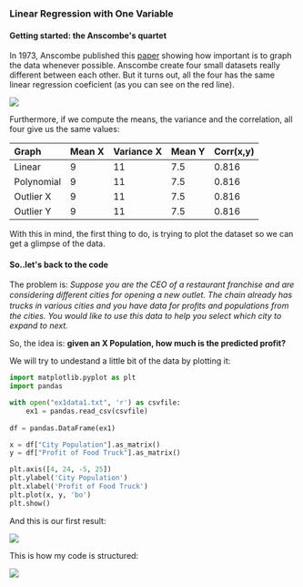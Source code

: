 ### [](#header-3) Linear Regression with One Variable

#### [](#header-4) Getting started: the Anscombe's quartet

In 1973, Anscombe published this [paper](http://www.sjsu.edu/faculty/gerstman/StatPrimer/anscombe1973.pdf) showing how important is to graph the data whenever possible. Anscombe create four small datasets really different between each other. 
But it turns out, all the four has the same linear regression coeficient (as you can see on the red line).

![](http://lightgroup.com.ar/images_dana/anscombe.png)

Furthermore, if we compute the means, the variance and the correlation, all four give us the same values:

| Graph        | Mean X  | Variance X | Mean Y | Corr(x,y) |
|:-------------|:--------|:-----------|:-------|:----------|
| Linear       | 9       | 11         | 7.5    | 0.816     |
| Polynomial   | 9       | 11         | 7.5    | 0.816     |
| Outlier X    | 9       | 11         | 7.5    | 0.816     |
| Outlier Y    | 9       | 11         | 7.5    | 0.816     |


With this in mind, the first thing to do, is trying to plot the dataset so we can get a glimpse of the data.

#### [](#header-4) So..let's back to the code

The problem is:  _Suppose you are the CEO of a restaurant franchise and are considering diﬀerent cities for opening a new outlet. The chain already has trucks in various cities and you have data for proﬁts and populations from the cities. You would like to use this data to help you select which city to expand to next._

So, the idea is: **given an X Population, how much is the predicted profit?**

We will try to undestand a little bit of the data by plotting it:


```python
import matplotlib.pyplot as plt
import pandas

with open("ex1data1.txt", 'r') as csvfile:
    ex1 = pandas.read_csv(csvfile)
    
df = pandas.DataFrame(ex1)

x = df["City Population"].as_matrix()
y = df["Profit of Food Truck"].as_matrix()

plt.axis([4, 24, -5, 25])
plt.ylabel('City Population')
plt.xlabel('Profit of Food Truck')
plt.plot(x, y, 'bo')
plt.show()
```

And this is our first result:

![](http://lightgroup.com.ar/images_dana/Plotting_Data.PNG)

This is how my code is structured:

![](https://www.lucidchart.com/publicSegments/view/2ee9f10a-5d8d-4453-8c2f-f029dd200341/image.jpeg)


